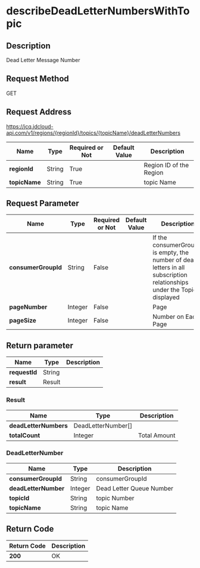 # describeDeadLetterNumbersWithTopic


## Description
Dead Letter Message Number

## Request Method
GET

## Request Address
https://jcq.jdcloud-api.com/v1/regions/{regionId}/topics/{topicName}/deadLetterNumbers

|Name|Type|Required or Not|Default Value|Description|
|---|---|---|---|---|
|**regionId**|String|True| |Region ID of the Region|
|**topicName**|String|True| |topic Name|

## Request Parameter
|Name|Type|Required or Not|Default Value|Description|
|---|---|---|---|---|
|**consumerGroupId**|String|False| |If the consumerGroupId is empty, the number of dead letters in all subscription relationships under the Topic is displayed|
|**pageNumber**|Integer|False| |Page|
|**pageSize**|Integer|False| |Number on Each Page|


## Return parameter
|Name|Type|Description|
|---|---|---|
|**requestId**|String| |
|**result**|Result| |

### Result
|Name|Type|Description|
|---|---|---|
|**deadLetterNumbers**|DeadLetterNumber[]| |
|**totalCount**|Integer|Total Amount|
### DeadLetterNumber
|Name|Type|Description|
|---|---|---|
|**consumerGroupId**|String|consumerGroupId|
|**deadLetterNumber**|Integer|Dead Letter Queue Number|
|**topicId**|String|topic Number|
|**topicName**|String|topic Name|

## Return Code
|Return Code|Description|
|---|---|
|**200**|OK|
